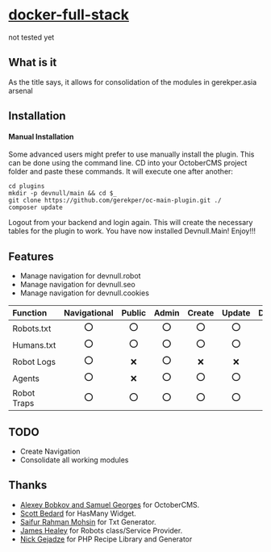 # [docker-full-stack](https://github.com/gerekper/docker-full-stack) #
not tested yet

## What is it ##
As the title says, it allows for consolidation of the modules in gerekper.asia arsenal

## Installation ##

#### Manual Installation ####
Some advanced users might prefer to use manually install the plugin. This can be done using the command line. CD into your OctoberCMS project folder and paste these commands. It will execute one after another:
```
cd plugins
mkdir -p devnull/main && cd $_
git clone https://github.com/gerekper/oc-main-plugin.git ./
composer update
```

Logout from your backend and login again. This will create the necessary tables for the plugin to work. You have now installed Devnull.Main! Enjoy!!!

## Features ###
- Manage navigation for devnull.robot
- Manage navigation for devnull.seo
- Manage navigation for devnull.cookies


| Function      | Navigational  |  Public    | Admin     | Create    | Update    | Delete
| :------------ | :------:      | :------:   | :------:  | :------:  | :------:  | :------:
| Robots.txt    |  :o:          |  :o:       | :o:       | :o:       | :o:       | :o:
| Humans.txt    |  :o:          |  :o:       | :o:       | :o:       | :o:       | :o:
| Robot Logs    |  :o:          |  :x:       | :o:       | :x:       | :x:       | :o:
| Agents        |  :o:          |  :x:       | :o:       | :o:       | :o:       | :o:
| Robot Traps   |  :o:          |  :o:       | :o:       | :o:       | :o:       | :o:

## TODO ##
- Create Navigation
- Consolidate all working modules

## Thanks ##

* [Alexey Bobkov and Samuel Georges](http://octobercms.com) for OctoberCMS.
* [Scott Bedard](https://github.com/scottbedard) for HasMany Widget.
* [Saifur Rahman Mohsin](https://github.com/SaifurRahmanMohsin/) for Txt Generator.
* [James Healey](https://github.com/jayhealey) for Robots class/Service Provider.
* [Nick Gejadze](https://github.com/ngfw) for PHP Recipe Library and Generator